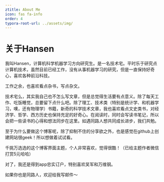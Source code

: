 ```yaml
---
ztitle: About Me
icon: fas fa-info
order: 4
typora-root-url: ../assets/img/
---
```


# 关于Hansen

我叫Hansen，计算机科学机器学习方向研究生。是一名技术宅。平时乐于研究点计算机技术，虽然目前已经工作，没有从事机器学习的研究，但是一直保持好奇心，喜欢各种前沿科技。

工作之余，也喜欢看点杂书，写点杂文。

技术宅么，其实我自己也不怎么写文章，但是总觉得生活要有点意义。除了每天工作、吃饭睡觉，总要留下点什么吧。除了理工、技术类（特别是统计学、和机器学习，噢，还有物理学）书籍，新奇的科学技术文章，我也喜欢看点文史类书，对经济学、哲学、西方历史也保持充足的好奇心。在阅读时，同时会写读书笔记，所以会把一些读书的心得和想法同步在这里。如遇同路人想共同成长进步，我们共勉。

至于为什么要做这个博客呢，除了抑制不住的分享欲之外，也是感觉在github上创建网站很geek！所以想做着试试看。

千挑万选选的这个博客界面主题，个人非常喜欢，觉得很酷！（已给主题作者微信打赏5元哈哈）

对了，我还是得到app忠实订户，特别喜欢吴军和万维钢。

如果你也是同路人，欢迎给我写邮件～